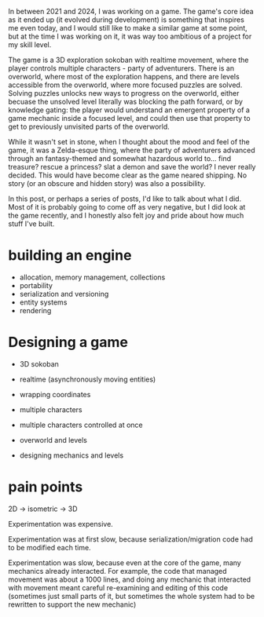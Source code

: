 In between 2021 and 2024, I was working on a game. The game's core idea as it ended up (it evolved
during development) is something that inspires me even today, and I would still like to make a
similar game at some point, but at the time I was working on it, it was way too ambitious of a
project for my skill level.

The game is a 3D exploration sokoban with realtime movement, where the player controls multiple
characters - party of adventurers. There is an overworld, where most of the exploration happens, and
there are levels accessible from the overworld, where more focused puzzles are solved. Solving
puzzles unlocks new ways to progress on the overworld, either becuase the unsolved level literally
was blocking the path forward, or by knowledge gating: the player would understand an emergent
property of a game mechanic inside a focused level, and could then use that property to get to
previously unvisited parts of the overworld.

While it wasn't set in stone, when I thought about the mood and feel of the game, it was a
Zelda-esque thing, where the party of adventurers advanced through an fantasy-themed and somewhat
hazardous world to... find treasure? rescue a princess? slat a demon and save the world? I never
really decided. This would have become clear as the game neared shipping. No story (or an obscure
and hidden story) was also a possibility.

In this post, or perhaps a series of posts, I'd like to talk about what I did. Most of it is
probably going to come off as very negative, but I did look at the game recently, and I honestly
also felt joy and pride about how much stuff I've built.


# building an engine
- allocation, memory management, collections
- portability
- serialization and versioning
- entity systems
- rendering

# Designing a game

- 3D sokoban
- realtime (asynchronously moving entities)
- wrapping coordinates
- multiple characters
- multiple characters controlled at once
- overworld and levels

- designing mechanics and levels

# pain points

2D -> isometric -> 3D

Experimentation was expensive.

Experimentation was at first slow, because serialization/migration code had to be modified each time.

Experimentation was slow, because even at the core of the game, many mechanics already
interacted. For example, the code that managed movement was about a 1000 lines, and doing any
mechanic that interacted with movement meant careful re-examining and editing of this code
(sometimes just small parts of it, but sometimes the whole system had to be rewritten to support the
new mechanic)

